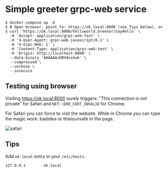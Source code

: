 # Simple greeter grpc-web service

```
$ docker-compose up -d
$ # Open browser, point to: https://ok.local:8000 (see Tips below), or
$ curl 'https://ok.local:8080/helloworld.Greeter/SayHello' \
  -H 'Accept: application/grpc-web-text' \
  -H 'X-User-Agent: grpc-web-javascript/0.1' \
  -H 'X-Grpc-Web: 1' \
  -H 'Content-Type: application/grpc-web-text' \
  -H 'Origin: http://localhost:8000' \
  --data-binary 'AAAAAAcKBVdvcmxk' \
  --compressed \
  --verbose \
  --insecure
```

## Testing using browser

Visiting https://ok.local:8000 surely triggers: "This connection is not private" for Safari and `NET::ERR_CERT_INVALID` for Chrome.

For Safari you can force to visit the website. While in Chrome you can type the magic work: badidea
or thisisunsafe in the page.

![safari](https://user-images.githubusercontent.com/73152/87927676-c61a8080-caad-11ea-909a-3456a94ab9c9.png)

## Tips

Add `ok.local` entry in your `/etc/hosts`.

```
127.0.0.1        ok.local
```
